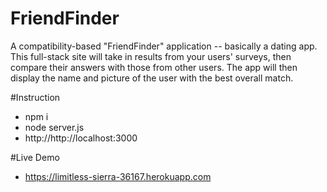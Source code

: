 # FriendFinder
 A compatibility-based "FriendFinder" application -- basically a dating app. This full-stack site will take in results from your users' surveys, then compare their answers with those from other users. The app will then display the name and picture of the user with the best overall match.

#Instruction

- npm i
- node server.js
- http://http://localhost:3000

#Live Demo
- https://limitless-sierra-36167.herokuapp.com
